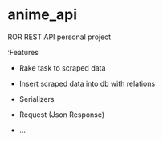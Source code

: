 # anime_api

ROR REST API personal project

:Features

* Rake task to scraped data

* Insert scraped data into db with relations

* Serializers

* Request (Json Response)

* ...
